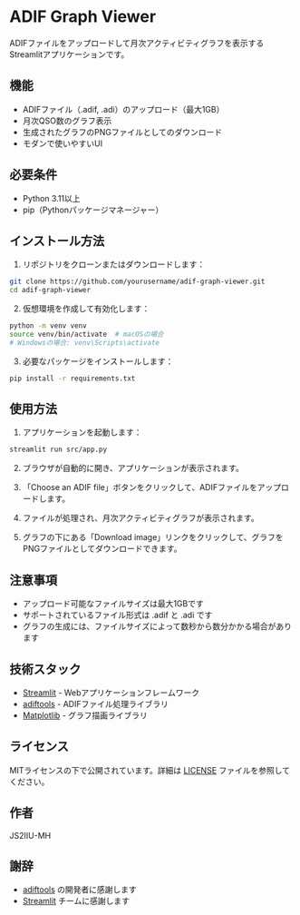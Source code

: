 # ADIF Graph Viewer

ADIFファイルをアップロードして月次アクティビティグラフを表示するStreamlitアプリケーションです。

## 機能

- ADIFファイル（.adif, .adi）のアップロード（最大1GB）
- 月次QSO数のグラフ表示
- 生成されたグラフのPNGファイルとしてのダウンロード
- モダンで使いやすいUI

## 必要条件

- Python 3.11以上
- pip（Pythonパッケージマネージャー）

## インストール方法

1. リポジトリをクローンまたはダウンロードします：
```bash
git clone https://github.com/yourusername/adif-graph-viewer.git
cd adif-graph-viewer
```

2. 仮想環境を作成して有効化します：
```bash
python -m venv venv
source venv/bin/activate  # macOSの場合
# Windowsの場合: venv\Scripts\activate
```

3. 必要なパッケージをインストールします：
```bash
pip install -r requirements.txt
```

## 使用方法

1. アプリケーションを起動します：
```bash
streamlit run src/app.py
```

2. ブラウザが自動的に開き、アプリケーションが表示されます。

3. 「Choose an ADIF file」ボタンをクリックして、ADIFファイルをアップロードします。

4. ファイルが処理され、月次アクティビティグラフが表示されます。

5. グラフの下にある「Download image」リンクをクリックして、グラフをPNGファイルとしてダウンロードできます。

## 注意事項

- アップロード可能なファイルサイズは最大1GBです
- サポートされているファイル形式は .adif と .adi です
- グラフの生成には、ファイルサイズによって数秒から数分かかる場合があります

## 技術スタック

- [Streamlit](https://streamlit.io/) - Webアプリケーションフレームワーク
- [adiftools](https://github.com/JS2IIU-MH/adiftools-dev) - ADIFファイル処理ライブラリ
- [Matplotlib](https://matplotlib.org/) - グラフ描画ライブラリ

## ライセンス

MITライセンスの下で公開されています。詳細は [LICENSE](LICENSE) ファイルを参照してください。

## 作者

JS2IIU-MH

## 謝辞

- [adiftools](https://github.com/JS2IIU-MH/adiftools-dev) の開発者に感謝します
- [Streamlit](https://streamlit.io/) チームに感謝します 